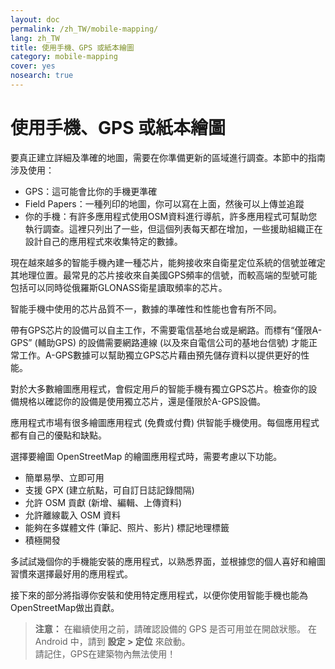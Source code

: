 ```yaml
---
layout: doc
permalink: /zh_TW/mobile-mapping/
lang: zh_TW
title: 使用手機、GPS 或紙本繪圖
category: mobile-mapping
cover: yes
nosearch: true
---
```


使用手機、GPS 或紙本繪圖
=============================


要真正建立詳細及準確的地圖，需要在你準備更新的區域進行調查。本節中的指南涉及使用：  

- GPS：這可能會比你的手機更準確  
- Field Papers：一種列印的地圖，你可以寫在上面，然後可以上傳並追蹤  
- 你的手機：有許多應用程式使用OSM資料進行導航，許多應用程式可幫助您執行調查。這裡只列出了一些，但這個列表每天都在增加，一些援助組織正在設計自己的應用程式來收集特定的數據。  

現在越來越多的智能手機內建一種芯片，能夠接收來自衛星定位系統的信號並確定其地理位置。最常見的芯片接收來自美國GPS頻率的信號，而較高端的型號可能包括可以同時從俄羅斯GLONASS衛星讀取頻率的芯片。  

智能手機中使用的芯片品質不一，數據的準確性和性能也會有所不同。  

帶有GPS芯片的設備可以自主工作，不需要電信基地台或是網路。而標有“僅限A-GPS” (輔助GPS) 的設備需要網路連線 (以及來自電信公司的基地台信號) 才能正常工作。A-GPS數據可以幫助獨立GPS芯片藉由預先儲存資料以提供更好的性能。  

對於大多數繪圖應用程式，會假定用戶的智能手機有獨立GPS芯片。檢查你的設備規格以確認你的設備是使用獨立芯片，還是僅限於A-GPS設備。  

應用程式市場有很多繪圖應用程式 (免費或付費) 供智能手機使用。每個應用程式都有自己的優點和缺點。  

選擇要繪圖 OpenStreetMap 的繪圖應用程式時，需要考慮以下功能。  

- 簡單易學、立即可用  
- 支援 GPX (建立航點，可自訂日誌記錄間隔)  
- 允許 OSM 貢獻 (新增、編輯、上傳資料)  
- 允許離線載入 OSM 資料  
- 能夠在多媒體文件 (筆記、照片、影片) 標記地理標籤  
- 積極開發  

多試試幾個你的手機能安裝的應用程式，以熟悉界面，並根據您的個人喜好和繪圖習慣來選擇最好用的應用程式。

<!--  因為表格看起來不漂亮，所以把他註解起來(不讓你看)

手機 / PDA 推薦應用程式
-----------------------------------------------------

| Application      | Usage  | Android  | Blackberry | iOS     | Windows |
| ---------------- | :----: | :------: | :--------: | :-----: | :-----: |
| Geopaparazzi     | m      | O        |            |         |         |
| GPS Essentials   | m      | O        |            |         |         |
| MapZen           | m:p    | O        |            | O       |         |
| Open GPS Tracker | m      | O        |            |         |         |
| OruxMaps         | m      | O        |            |         |         |
| OSMAnd           | m:n:p  | O        | O          | D       |         |
| OSMTracker       | m      | O        |            |         | O       |
| Vespucci         | m:f    | O        |            |         |         |

O - 支援, D - 開發中, m - 繪圖, n - 導航, p - POI 編輯器, f - 完整編輯器

 -->

接下來的部分將指導你安裝和使用特定應用程式，以便你使用智能手機也能為OpenStreetMap做出貢獻。

> **注意：** 在繼續使用之前，請確認設備的 GPS 是否可用並在開啟狀態。 在Android 中，請到 **設定 \> 定位** 來啟動。  
> 請記住，GPS在建築物內無法使用！
